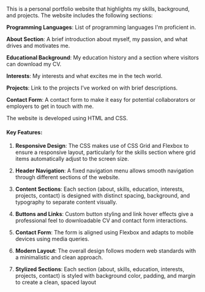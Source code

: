This is a personal portfolio website that highlights my skills, background, and projects. The website includes the following sections:<br>

**Programming Languages**: List of programming languages I'm proficient in.<br>

**About Section**: A brief introduction about myself, my passion, and what drives and motivates me.<br>

**Educational Background**: My education history and a section where visitors can download my CV.<br>

**Interests**: My interests and what excites me in the tech world.<br>

**Projects**: Link to the projects I’ve worked on with brief descriptions.<br>

**Contact Form**: A contact form to make it easy for potential collaborators or employers to get in touch with me.


The website is developed using HTML and CSS.<br> 
#### Key Features:
1. **Responsive Design**: The CSS makes use of CSS Grid and Flexbox to ensure a responsive layout, particularly for the skills section where grid items automatically adjust to the screen size.<br>

2. **Header Navigation**: A fixed navigation menu allows smooth navigation through different sections of the website.<br>

3. **Content Sections**: Each section (about, skills, education, interests, projects, contact) is designed with distinct spacing, background, and typography to separate content visually.<br>

4. **Buttons and Links**: Custom button styling and link hover effects give a professional feel to downloadable CV and contact form interactions.<br>

5. **Contact Form**: The form is aligned using Flexbox and adapts to mobile devices using media queries.<br>

6. **Modern Layout**: The overall design follows modern web standards with a minimalistic and clean approach.<br>

7. **Stylized Sections**: Each section (about, skills, education, interests, projects, contact) is styled with background color, padding, and margin to create a clean, spaced layout
